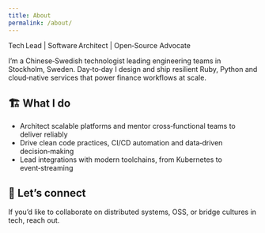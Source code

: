 ```yaml
---
title: About
permalink: /about/
---
```


Tech Lead | Software Architect | Open‑Source Advocate

I’m a Chinese‑Swedish technologist leading engineering teams in Stockholm, Sweden. Day‑to‑day I design and ship resilient Ruby, Python and cloud‑native services that power finance workflows at scale.

## ️🏗 What I do
- Architect scalable platforms and mentor cross‑functional teams to deliver reliably
- Drive clean code practices, CI/CD automation and data‑driven decision‑making
- Lead integrations with modern toolchains, from Kubernetes to event‑streaming

## 🚀 Let’s connect

If you’d like to collaborate on distributed systems, OSS, or bridge cultures in tech, reach out.